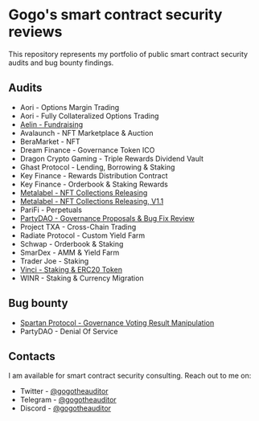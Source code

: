 # Gogo's smart contract security reviews

This repository represents my portfolio of public smart contract security audits and bug bounty findings.

## Audits

- Aori - Options Margin Trading
- Aori - Fully Collateralized Options Trading
- [Aelin - Fundraising](./reports/Aelin-Sub7-Security-Review.pdf)
- Avalaunch - NFT Marketplace & Auction
- BeraMarket - NFT
- Dream Finance - Governance Token ICO
- Dragon Crypto Gaming - Triple Rewards Dividend Vault
- Ghast Protocol - Lending, Borrowing & Staking
- Key Finance - Rewards Distribution Contract
- Key Finance - Orderbook & Staking Rewards
- [Metalabel - NFT Collections Releasing](./reports/Metalabel-Solo-Security-Review.md)
- [Metalabel - NFT Collections Releasing, V1.1](./reports/Metalabel-V1_1-Solo-Security-Review.md)
- PariFi - Perpetuals
- [PartyDAO - Governance Proposals & Bug Fix Review](./reports/PartyDAO-Solo-Security-Review.pdf)
- Project TXA - Cross-Chain Trading
- Radiate Protocol - Custom Yield Farm
- Schwap - Orderbook & Staking
- SmarDex - AMM & Yield Farm
- Trader Joe - Staking
- [Vinci - Staking & ERC20 Token](./reports/Vinci-Solo-Security-Review.pdf)
- WINR - Staking & Currency Migration
  
## Bug bounty

- [Spartan Protocol - Governance Voting Result Manipulation](./reports/Spartan-Immunefi-Bug-Bounty.md)
- PartyDAO - Denial Of Service

## Contacts

I am available for smart contract security consulting. Reach out to me on:

- Twitter - [@gogotheauditor](https://twitter.com/gogotheauditor)
- Telegram - [@gogotheauditor](https://t.me/gogotheauditor)
- Discord - [@gogotheauditor](https://discordapp.com/users/451149166782185483)
